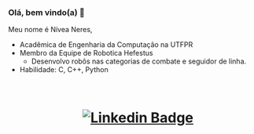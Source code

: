 ### Olá, bem vindo(a) 👋

Meu nome é Nívea Neres,   
  - Acadêmica de Engenharia da Computação na UTFPR
  - Membro da Equipe de Robotica Hefestus
      - Desenvolvo robôs nas categorias de combate e seguidor de linha.  
  - Habilidade: C, C++, Python <h1 align="center">   
[![Linkedin Badge](https://img.shields.io/badge/-LinkedIn-blue?style=flat-square&logo=Linkedin&logoColor=white&link=https://www.linkedin.com/in/niveanfj/)](https://www.linkedin.com/in/niveanfj/)

    
